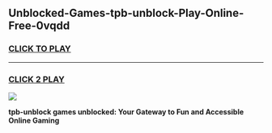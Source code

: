 
## Unblocked-Games-tpb-unblock-Play-Online-Free-0vqdd
<h3>
<a href="https://premium76.site?title=tpb-unblock&ref=26A">CLICK TO PLAY</a></h3>
<hr>

<h3>
<a href="https://premium76.site?title=tpb-unblock&ref=26A">CLICK 2 PLAY</a>
  
</h3>

<a href="https://premium76.site?title=tpb-unblock&ref=26A"><img src="https://clearcache.store/games.png"></a>


**tpb-unblock games unblocked: Your Gateway to Fun and Accessible Online Gaming**

